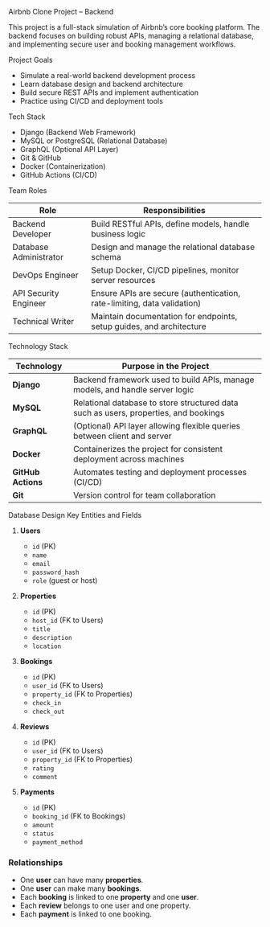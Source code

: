 Airbnb Clone Project – Backend

This project is a full-stack simulation of Airbnb’s core booking platform. The backend focuses on building robust APIs, managing a relational database, and implementing secure user and booking management workflows.

Project Goals
- Simulate a real-world backend development process
- Learn database design and backend architecture
- Build secure REST APIs and implement authentication
- Practice using CI/CD and deployment tools

Tech Stack
- Django (Backend Web Framework)
- MySQL or PostgreSQL (Relational Database)
- GraphQL (Optional API Layer)
- Git & GitHub
- Docker (Containerization)
- GitHub Actions (CI/CD)

Team Roles

| Role                  | Responsibilities |
|------------------------|------------------|
| Backend Developer     | Build RESTful APIs, define models, handle business logic |
| Database Administrator| Design and manage the relational database schema |
| DevOps Engineer       | Setup Docker, CI/CD pipelines, monitor server resources |
| API Security Engineer | Ensure APIs are secure (authentication, rate-limiting, data validation) |
| Technical Writer      | Maintain documentation for endpoints, setup guides, and architecture |

Technology Stack

| Technology     | Purpose in the Project |
|----------------|------------------------|
| **Django**     | Backend framework used to build APIs, manage models, and handle server logic |
| **MySQL**      | Relational database to store structured data such as users, properties, and bookings |
| **GraphQL**    | (Optional) API layer allowing flexible queries between client and server |
| **Docker**     | Containerizes the project for consistent deployment across machines |
| **GitHub Actions** | Automates testing and deployment processes (CI/CD) |
| **Git**        | Version control for team collaboration |

Database Design
 Key Entities and Fields

1. **Users**
   - `id` (PK)
   - `name`
   - `email`
   - `password_hash`
   - `role` (guest or host)

2. **Properties**
   - `id` (PK)
   - `host_id` (FK to Users)
   - `title`
   - `description`
   - `location`

3. **Bookings**
   - `id` (PK)
   - `user_id` (FK to Users)
   - `property_id` (FK to Properties)
   - `check_in`
   - `check_out`

4. **Reviews**
   - `id` (PK)
   - `user_id` (FK to Users)
   - `property_id` (FK to Properties)
   - `rating`
   - `comment`

5. **Payments**
   - `id` (PK)
   - `booking_id` (FK to Bookings)
   - `amount`
   - `status`
   - `payment_method`

### Relationships

- One **user** can have many **properties**.
- One **user** can make many **bookings**.
- Each **booking** is linked to one **property** and one **user**.
- Each **review** belongs to one user and one property.
- Each **payment** is linked to one booking.
